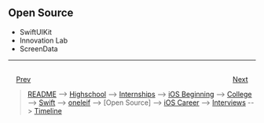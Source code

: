 ## Open Source
- SwiftUIKit
- Innovation Lab
- ScreenData

***

<div style="padding: 16;">
	<div style="float: left">
		<a href="../README.md">Prev</a>
	</div>
	<div style="float: right">
		<a href="iOS-career.md">Next</a>
	</div>
</div>

> [README](../README.md) --> [Highschool](slides/highschool.md) --> [Internships](slides/internships.md) --> [iOS Beginning](slides/iOS-beginning.md) --> [College](slides/college.md) --> [Swift](slides/swift.md) --> [oneleif](slides/oneleif.md) --> [Open Source] --> [iOS Career](slides/iOS-career.md) --> [Interviews](slides/interviews.md) --> [Timeline](slides/timeline.md)